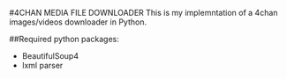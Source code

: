 #4CHAN MEDIA FILE DOWNLOADER
This is my implemntation of a 4chan images/videos downloader in Python.

##Required python packages:
* BeautifulSoup4
* lxml parser
